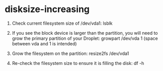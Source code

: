# disksize-increasing


1. Check current filesystem size of /dev/vda1:
lsblk

2. If you see the block device is larger than the partition, you will need to grow the primary partition of your Droplet:
growpart /dev/vda 1 (space between vda and 1 is intended)

3. Grow the filesystem on the partition:
resize2fs /dev/vda1 

4. Re-check the filesystem size to ensure it is filling the disk:
df -h
